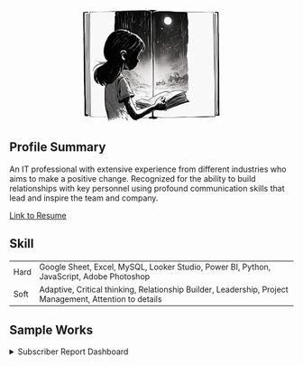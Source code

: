 <div align="center">
  <picture>
    <img alt="Life Book" src="assets/images/life-book.png" width=250>
  </picture>
</div>

  
## Profile Summary

An IT professional with extensive experience from different industries who aims to make a positive change.
Recognized for the ability to build relationships with key personnel using profound communication skills that lead and inspire the team and company.

[Link to Resume](https://drive.google.com/file/d/1nwgmD_oLFdUNI-lavPyt5yMc-PU3tIyr/view?usp=sharing)

## Skill
|  |  |
| ---      | ---       |
| Hard  | Google Sheet, Excel, MySQL, Looker Studio, Power BI, Python, JavaScript, Adobe Photoshop  |
| Soft  | Adaptive, Critical thinking, Relationship Builder, Leadership, Project Management, Attention to details  |

## Sample Works

<details>
  <summary>Subscriber Report Dashboard</summary>
  
  ### Overview
  * Dashboard Link [Looker Studio](https://lookerstudio.google.com/reporting/c085222c-25ec-4874-aa92-b92bcbaa3f00/page/GKZWD)
  * Files
    - United States List: [Google Sheets](https://docs.google.com/spreadsheets/d/1P2oIZsxwsV8IrUEutHvUlIXO7e928WH_FZWHzeLMMEo/edit#gid=1539076785) ([Source](http://download.geonames.org/export/zip/US.zip))
    - Ads Campaign: [Google Sheets](https://docs.google.com/spreadsheets/d/1fk9GCI8qUoEDceJkKiozZqUHPvUtqXsglgPUWy9Ys00/edit#gid=0)
    - Subscriber Status: [Google Sheets](https://docs.google.com/spreadsheets/d/1LK8hu4rqJrEYZoenyxN9AZSEBvD1mcgEq_ZD0u3Tp2I/edit?pli=1#gid=1288018274)
  * Scripts
    - Python: [python_to_gsheet.py](assets/scripts/python_to_gsheet.py)
    - Apps Script: [generateGoogleAdsLocation.gy](assets/scripts/generateGoogleAdsLocation.gs)
  * How It Works
   - (please see below)
  
  <picture>
    <img alt="Subscriber Report" src="assets/images/subscriber-report.PNG" width=800>
  </picture>

</details>


